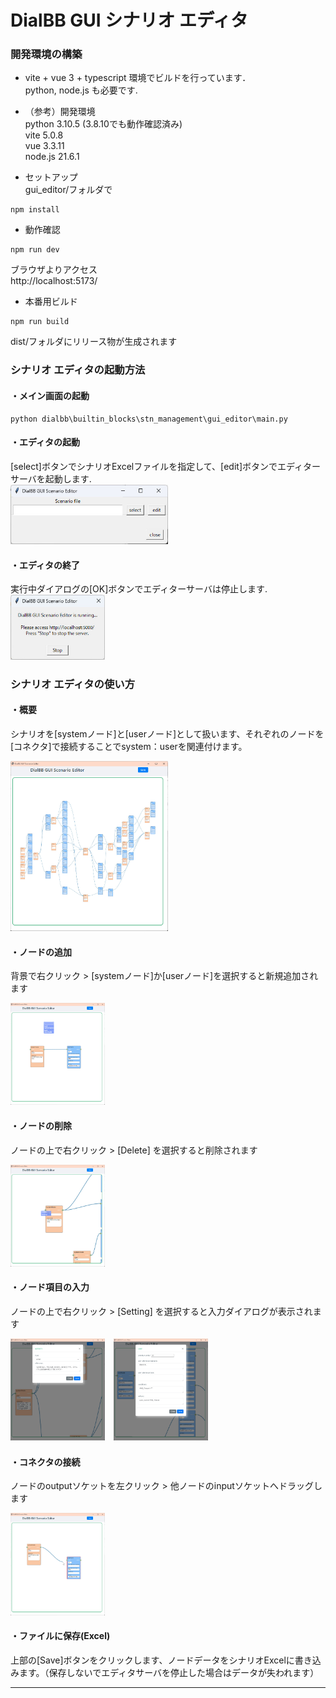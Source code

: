 # DialBB GUI シナリオ エディタ

### 開発環境の構築
* vite + vue 3 + typescript 環境でビルドを行っています．  
  python, node.js も必要です.  

* （参考）開発環境  
  python 3.10.5  (3.8.10でも動作確認済み)  
  vite 5.0.8  
  vue 3.3.11  
  node.js 21.6.1  

* セットアップ  
  gui_editor/フォルダで
```
npm install
```

* 動作確認  
```
npm run dev
```

  ブラウザよりアクセス  
  http://localhost:5173/ 

* 本番用ビルド  
```
npm run build
```
  dist/フォルダにリリース物が生成されます  
  

### シナリオ エディタの起動方法  
#### ・メイン画面の起動
```
python dialbb\builtin_blocks\stn_management\gui_editor\main.py
```

#### ・エディタの起動
[select]ボタンでシナリオExcelファイルを指定して、[edit]ボタンでエディターサーバを起動します.  
<img src="images/editor-gui-main.jpg" width="50%">

#### ・エディタの終了
実行中ダイアログの[OK]ボタンでエディターサーバは停止します.  
<img src="images/gui-editor-running.jpg" width="30%">


### シナリオ エディタの使い方  

#### ・概要

シナリオを[systemノード]と[userノード]として扱います、それぞれのノードを[コネクタ]で接続することでsystem：userを関連付けます。

<img src="images/editor-main.jpg" width="50%">

#### ・ノードの追加
背景で右クリック > [systemノード]か[userノード]を選択すると新規追加されます 

<img src="images/add-node.jpg" width="30%">


#### ・ノードの削除
ノードの上で右クリック > [Delete] を選択すると削除されます  

<img src="images/del-set.jpg" width="30%">

#### ・ノード項目の入力
ノードの上で右クリック > [Setting] を選択すると入力ダイアログが表示されます  

<img src="images/sys-setting.jpg" width="30%">　<img src="images/user-setting.jpg" width="30%">

#### ・コネクタの接続
ノードのoutputソケットを左クリック > 他ノードのinputソケットへドラッグします  

<img src="images/editor-connection.jpg" width="30%">

#### ・ファイルに保存(Excel)
上部の[Save]ボタンをクリックします、ノードデータをシナリオExcelに書き込みます。（保存しないでエディタサーバを停止した場合はデータが失われます）

-------  

